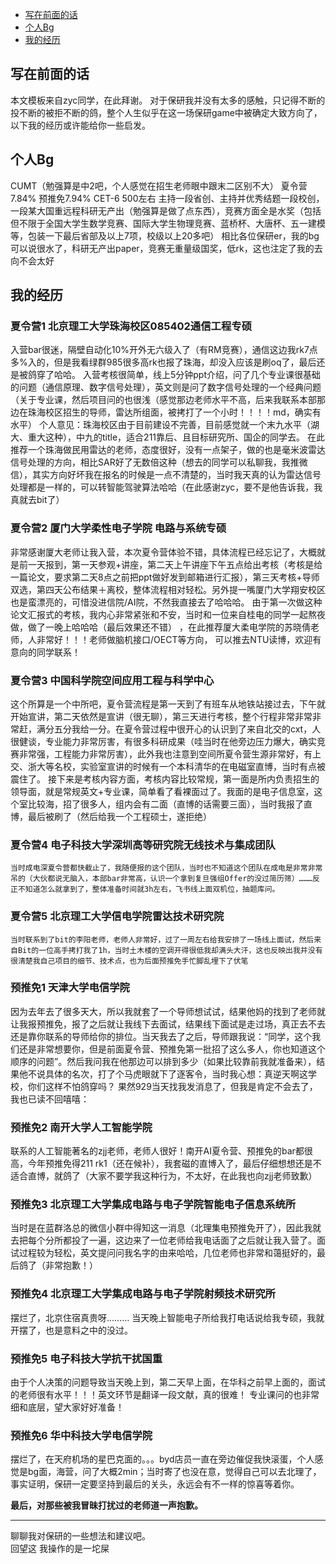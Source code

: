 
- [写在前面的话](#写在前面的话)
- [个人Bg](#个人Bg)
- [我的经历](#我的经历)
## 写在前面的话
本文模板来自zyc同学，在此拜谢。
对于保研我并没有太多的感触，只记得不断的投不断的被拒不断的鸽，整个人生似乎在这一场保研game中被确定大致方向了，以下我的经历或许能给你一些启发。

## 个人Bg
CUMT（勉强算是中2吧，个人感觉在招生老师眼中跟末二区别不大） 夏令营7.84%  预推免7.94% CET-6 500左右 主持一段省创、主持并优秀结题一段校创，一段某大国重远程科研无产出（勉强算是做了点东西），竞赛方面全是水奖（包括但不限于全国大学生数学竞赛、国际大学生物理竞赛、蓝桥杯、大唐杯、五一建模等，包装一下最后省部及以上7项，校级以上20多吧）
相比各位保研er，我的bg可以说很水了，科研无产出paper，竞赛无重量级国奖，低rk，这也注定了我的去向不会太好

## 我的经历
### 夏令营1 北京理工大学珠海校区085402通信工程专硕
入营bar很迷，隔壁自动化10%开外无六级入了（有RM竞赛），通信这边我rk7点多%入的，但是我看绿群985很多高rk也报了珠海，却没入应该是刷oq了，最后还是被鸽穿了哈哈。
入营考核很简单，线上5分钟ppt介绍，问了几个专业课很基础的问题（通信原理、数字信号处理），英文则是问了数字信号处理的一个经典问题（关于专业课，然后项目问的也很浅（感觉那边老师水平不高，后来我联系本部那边在珠海校区招生的导师，雷达所组面，被拷打了一个小时！！！！md，确实有水平）
个人意见：珠海校区由于目前建设不完善，目前感觉就一个末九水平（湖大、重大这种），中九的title，适合211靠后、且目标研究所、国企的同学去。
在此推荐一个珠海做民用雷达的老师，态度很好，没有一点架子，做的也是毫米波雷达信号处理的方向，相比SAR好了无数倍这种（想去的同学可以私聊我，我推微信），其实方向好坏我在报名的时候是一点不清楚的，当时我天真的认为雷达信号处理都是一样的，可以转智能驾驶算法哈哈（在此感谢zyc，要不是他告诉我，我真就去bit了）

### 夏令营2 厦门大学柔性电子学院 电路与系统专硕
非常感谢厦大老师让我入营，本次夏令营体验不错，具体流程已经忘记了，大概就是前一天报到，第一天参观+讲座，第二天上午讲座下午五点给出考核（考核是给一篇论文，要求第二天8点之前把ppt做好发到邮箱进行汇报），第三天考核+导师双选，第四天公布结果＋离校，整体流程相对轻松。另外提一嘴厦门大学翔安校区也是蛮漂亮的，可惜没进信院/AI院，不然我直接去了哈哈哈。
由于第一次做这种论文汇报式的考核，我内心非常紧张和不安，当时和一位来自桂电的同学一起熬夜做，做了一晚上哈哈哈（最后效果还不错） ，在此推荐厦大柔电学院的苏晓倩老师，人非常好！！！老师做脑机接口/OECT等方向， 可以推去NTU读博，欢迎有意向的同学联系！


### 夏令营3 中国科学院空间应用工程与科学中心
这个所算是一个中所吧，夏令营流程是第一天到了有班车从地铁站接过去，下午就开始宣讲，第二天依然是宣讲（很无聊），第三天进行考核，整个行程非常非常非常赶，满分五分我给一分。在夏令营过程中很开心的认识到了来自北交的cxt，人很健谈，专业能力非常厉害，有很多科研成果（哇当时在他旁边压力爆大，确实竞赛非常强，工程能力非常厉害），此外我也注意到空间所夏令营生源非常好，有上交、浙大等名校，实验室宣讲的时候有一个本科清华的在电磁室直博，当时有点被震住了。
接下来是考核内容方面，考核内容比较常规，第一面是所内负责招生的领导面，就是常规英文+专业课，简单看了看裸面过了。我面的是电子信息室，这个室比较海，招了很多人，组内会有二面（直博的话需要三面），当时我报了直博，最后被刷了（然后给我一个工程硕士，遂拒绝）


### 夏令营4 电子科技大学深圳高等研究院无线技术与集成团队
	当时成电深夏令营都快截止了，我随便报的这个团队，当时也不知道这个团队在成电是非常非常吊的（大伙都说无脑入，本部bar非常高，认识一个拿到复旦强组Offer的没过简历筛）………反正不知道怎么就拿到了，整体准备时间就3h左右，飞书线上面双机位，抽题库问。

### 夏令营5 北京理工大学信电学院雷达技术研究院
	当时联系到了bit的李阳老师，老师人非常好，过了一周左右给我安排了一场线上面试，然后来自Bit的一位高手拷打我了1h，当时土木楼的空调开得很低我却满头大汗，这也反映出我并没有很清楚我自己项目的细节、技术点，也为后面预推免手忙脚乱埋下了伏笔

### 预推免1 天津大学电信学院
因为去年去了很多天大，所以我就套了一个导师想试试，结果他妈的找到了老师就让我报预推免，报了之后就让我线下去面试，结果线下面试是走过场，真正去不去还是靠你联系的导师给你的排位。当天我去了之后，导师跟我说：“同学，这个我们还是非常想要你，但是前面夏令营、预推免第一批招了这么多人，你也知道这个顺序的问题”。然后我问我在他那边可以排到多少（如果比较靠前我就准备来），结果他不说具体的名次，打了个马虎眼就下了逐客令，当时我心想：真逆天啊这学校，你们这样不怕鸽穿吗？
果然929当天找我发消息了，但我是肯定不会去了，我也已读不回嘻嘻：




### 预推免2 南开大学人工智能学院
联系的人工智能著名的zjj老师，老师人很好！南开AI夏令营、预推免的bar都很高，今年预推免得211  rk1（还在候补），我套磁的直博入了，最后仔细想想还是不适合直博，就鸽了（大家不要学我这种行为，不太好，在此我也向zjj老师致歉）
### 预推免3 北京理工大学集成电路与电子学院智能电子信息系统所
当时是在蓝群洛总的微信小群中得知这一消息（北理集电预推免开了），因此我就去把每个分所都投了一遍，这边来了一位老师给我电话面了之后就让我入营了。面试过程较为轻松，英文提问问我名字的由来哈哈，几位老师也非常和蔼挺好的，最后鸽了（非常抱歉！）
### 预推免4 北京理工大学集成电路与电子学院射频技术研究所
摆烂了，北京住宿真贵呀……… 当天晚上智能电子所给我打电话说给我专硕，我就开摆了，也是意料之中的没过。

### 预推免5 电子科技大学抗干扰国重
由于个人决策的问题导致当天晚上到，第二天早上面，在华科之前早上面的，面试的老师很有水平！！！英文环节是翻译一段文献，真的很难！
专业课问的也非常细和底层，望大家好好准备！ 

### 预推免6 华中科技大学电信学院

摆烂了，在天府机场的星巴克面的。。。byd店员一直在旁边催促我快滚蛋，个人感觉是bg面，海营，问了大概2min；当时寄了也没在意，觉得自己可以去北理了，事实证明，保研一定要坚持到最后的关头，永远会有不一样的惊喜等着你。







**最后，对那些被我冒昧打扰过的老师道一声抱歉。**

---

聊聊我对保研的一些想法和建议吧。  
回望这
我操作的是一坨屎



